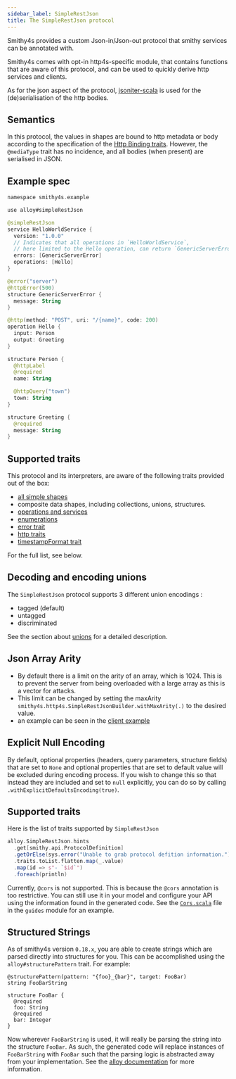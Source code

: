 ```yaml
---
sidebar_label: SimpleRestJson
title: The SimpleRestJson protocol
---
```


Smithy4s provides a custom Json-in/Json-out protocol that smithy services can be annotated with.

Smithy4s comes with opt-in http4s-specific module, that contains functions that are aware of this protocol, and can be used to quickly derive http services and clients.

As for the json aspect of the protocol, [jsoniter-scala](https://github.com/plokhotnyuk/jsoniter-scala/) is used for the (de)serialisation of the http bodies.

## Semantics

In this protocol, the values in shapes are bound to http metadata or body according to the specification of the [Http Binding traits](https://awslabs.github.io/smithy/1.0/spec/core/http-traits.html?highlight=http#http-binding-traits). However, the `@mediaType` trait has no incidence, and all bodies (when present) are serialised in JSON.

## Example spec

```kotlin
namespace smithy4s.example

use alloy#simpleRestJson

@simpleRestJson
service HelloWorldService {
  version: "1.0.0"
  // Indicates that all operations in `HelloWorldService`,
  // here limited to the Hello operation, can return `GenericServerError`.
  errors: [GenericServerError]
  operations: [Hello]
}

@error("server")
@httpError(500)
structure GenericServerError {
  message: String
}

@http(method: "POST", uri: "/{name}", code: 200)
operation Hello {
  input: Person
  output: Greeting
}

structure Person {
  @httpLabel
  @required
  name: String

  @httpQuery("town")
  town: String
}

structure Greeting {
  @required
  message: String
}
```

## Supported traits

This protocol and its interpreters, are aware of the following traits provided out of the box:

* [all simple shapes](https://awslabs.github.io/smithy/1.0/spec/core/model.html#simple-shapes)
* composite data shapes, including collections, unions, structures.
* [operations and services](https://awslabs.github.io/smithy/1.0/spec/core/model.html#service)
* [enumerations](https://awslabs.github.io/smithy/1.0/spec/core/constraint-traits.html#enum-trait)
* [error trait](https://awslabs.github.io/smithy/1.0/spec/core/type-refinement-traits.html#error-trait)
* [http traits](https://awslabs.github.io/smithy/1.0/spec/core/http-traits.html)
* [timestampFormat trait](https://awslabs.github.io/smithy/1.0/spec/core/protocol-traits.html?highlight=timestampformat#timestampformat-trait)

For the full list, see below.

## Decoding and encoding unions

The `SimpleRestJson` protocol supports 3 different union encodings :

* tagged (default)
* untagged
* discriminated

See the section about [unions](../../04-codegen/02-unions.md) for a detailed description.

## Json Array Arity

* By default there is a limit on the arity of an array, which is 1024. This is to prevent the server from being overloaded with a large array as this is a vector for attacks.
* This limit can be changed by setting the maxArity `smithy4s.http4s.SimpleRestJsonBuilder.withMaxArity(.)` to the desired value.
* an example can be seen in the [client example](03-client.md)

## Explicit Null Encoding

By default, optional properties (headers, query parameters, structure fields) that are set to `None` and optional properties that are set to default value will be excluded during encoding process. If you wish to change this so that instead they are included and set to `null` explicitly, you can do so by calling `.withExplicitDefaultsEncoding(true)`.

## Supported traits

Here is the list of traits supported by `SimpleRestJson`

```scala mdoc:passthrough
alloy.SimpleRestJson.hints
  .get[smithy.api.ProtocolDefinition]
  .getOrElse(sys.error("Unable to grab protocol defition information."))
  .traits.toList.flatten.map(_.value)
  .map(id => s"- `$id`")
  .foreach(println)
```

Currently, `@cors` is not supported. This is because the `@cors` annotation is too restrictive. You can still use it in your model and configure your API using the information found in the generated code. See the [`Cors.scala`](@GITHUB_BRANCH_URL@modules/guides/src/smithy4s/guides/Cors.scala) file in the `guides` module for an example.

## Structured Strings

As of smithy4s version `0.18.x`, you are able to create strings which are parsed directly into structures for you. This can be accomplished using the `alloy#structurePattern` trait. For example:

```smithy
@structurePattern(pattern: "{foo}_{bar}", target: FooBar)
string FooBarString

structure FooBar {
  @required
  foo: String
  @required
  bar: Integer
}
```

Now wherever `FooBarString` is used, it will really be parsing the string into the structure `FooBar`. As such, the generated code will replace instances of `FooBarString` with `FooBar` such that the parsing logic is abstracted away from your implementation. See the [alloy documentation](https://github.com/disneystreaming/alloy#alloystructurepattern) for more information.
